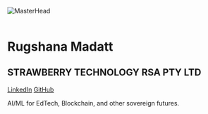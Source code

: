 <!DOCTYPE html>
![MasterHead](https://wallpapercave.com/uwp/uwp4583233.jpeg)
<html lang="en">
  </style>
</head>
<body>
  <header></header>
  <h1>Rugshana Madatt</h1>
  <h2>STRAWBERRY TECHNOLOGY RSA PTY LTD</h2>
  <div class="links">
    <a href="https://www.linkedin.com/in/rmadatt786/" target="_blank">LinkedIn</a>
    <a href="https://github.com/strawberryANOVA" target="_blank">GitHub</a>
  </div>
  <p class="tagline">AI/ML for EdTech, Blockchain, and other sovereign futures.</p>
</body>
</html>
